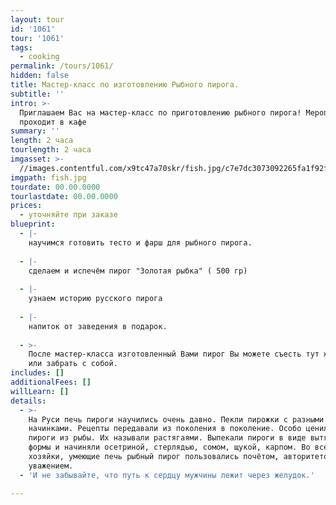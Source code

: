 ```yaml
---
layout: tour
id: '1061'
tour: '1061'
tags:
  - cooking
permalink: /tours/1061/
hidden: false
title: Мастер-класс по изготовлению Рыбного пирога.
subtitle: ''
intro: >-
  Приглашаем Вас на мастер-класс по приготовлению рыбного пирога! Мероприятие
  проходит в кафе
summary: ''
length: 2 часа
tourlength: 2 часа
imgasset: >-
  //images.contentful.com/x9tc47a70skr/fish.jpg/c7e7dc3073092265fa1f92f9f639d439/fish.jpg
imgpath: fish.jpg
tourdate: 00.00.0000
tourlastdate: 00.00.0000
prices:
  - уточняйте при заказе
blueprint:
  - |-
    научимся готовить тесто и фарш для рыбного пирога.
     
  - |-
    сделаем и испечём пирог "Золотая рыбка" ( 500 гр)
     
  - |-
    узнаем историю русского пирога
     
  - |-
    напиток от заведения в подарок.
     
  - >-
    После мастер-класса изготовленный Вами пирог Вы можете съесть тут же в кафе
    или забрать с собой.
includes: []
additionalFees: []
willLearn: []
details:
  - >-
    На Руси печь пироги научились очень давно. Пекли пирожки с разными
    начинками. Рецепты передавали из поколения в поколение. Особо ценились
    пироги из рыбы. Их называли растягаями. Выпекали пироги в виде вытянутой
    формы и начиняли осетриной, стерлядью, сомом, щукой, карпом. Во все времена,
    хозяйки, умеющие печь рыбный пирог пользовались почётом, авторитетом и
    уважением.
  - 'И не забывайте, что путь к сердцу мужчины лежит через желудок.'

---
```


